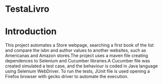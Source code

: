 # TestaLivro

# Introduction

This project automates a Store webpage, searching a first book of the list and compare the isbn and author values to another websites, such as Americanas and Amazon stores.The project uses a maven file creating dependences to Selenium and Cucumber libraries.A Cucumber file was created simulated a test case, and the behaviour is coded in Java language using Selenium WebDriver. To run the tests, JUnit file is used opening a Firefox browser with gecko driver to automate the execution.
